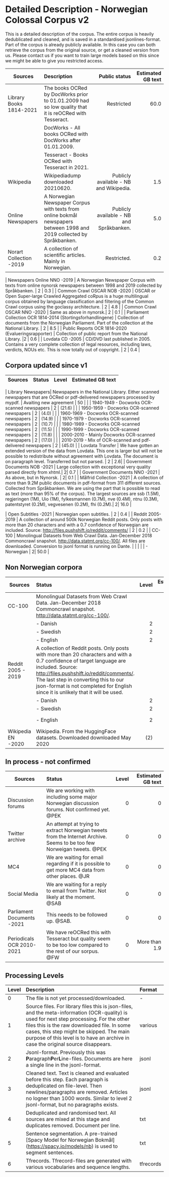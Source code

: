 # Detailed Description - Norwegian Colossal Corpus v2
This is a detailed description of the corpus. The entire corpus is heavily dedublicated and cleaned, and is saved in a standardised jsonlines-format. Part of the corpus is already publicly available. In this case you can both retrieve the corpus from the original source, or get a cleaned version from us. Please contact us if you want to train large models based on this since we might be able to give you restricted access.


| Sources  |   Description | Public status | Estimated GB text |
| -------- |   :-----|   -----:| -----:|
| Library Books 1814-2021| The books OCRed by DocWorks prior to 01.01.2009 had so low quality that it is reOCRed with Tesseract.  | Restricted | 60.0 |
| | DocWorks - All books OCRed with DocWorks after 01.01.2009.| | |
| | Tesseract - Books OCRed with Tesseract in 2021.   | | |
| Wikipedia  | Wikipediadump downloaded 20210620.| Publicly available - NB and Wikipedia. | 1.5 |
| Online Newspapers | A Norwegian Newspaper Corpus with texts from online bokmål newspapers between 1998 and 2019 collected by Språkbanken. | Publicly available - NB and Språkbanken. | 5.0 |
| Norart Collection -2019  | A collection of scientific articles. Mainly in Norwegian. | Restricted. | 0.2 |

| Newspapers Online NNO -2019 |  A Norwegian Newspaper Corpus with texts from online nynorsk newspapers between 1998 and 2019 collected by Språkbanken.  | 2 | 0.3 |
| Common Crawl OSCAR NOB -2020 |  OSCAR or Open Super-large Crawled Aggregated coRpus is a huge multilingual corpus obtained by language classification and filtering of the Common Crawl corpus using the goclassy architecture. | 2 | 4.8 |
| Common Crawl OSCAR NNO -2020 |  Same as above in nynorsk.| 2 | 0.1 |
| Parliament Collection OCR 1814-2014 (Stortingsforhandlingene)  |  Collection of documents from the Norwegian Parliament. Part of the collection at the National Library. | 2 | 8.5 |
| Public Reports OCR 1814-2020 (Evalueringsrapporter) |  Collection of public report from the National Library. |2 | 0.6 |
| Lovdata CD -2005 |  CD/DVD last published in 2005. Contains a very complete collection of legal resources, including laws, verdicts, NOUs etc. This is now totally out of copyright. | 2 | 0.4 |


## Corpora updated since v1
| Sources  |   Status | Level | Estimated GB text |
| -------- |   :-----|   -----:| -----:|

| Library Newspapers|  Newspapers in the National Library. Either scanned newspapers that are OCRed or pdf-delivered newspapers processed by mypdf. | Avaiting new agreement | 50 |
| |  1940-1949 - Docworks OCR-scanned newspapers | 2 | (21.6) |
| | 1950-1959 - Docworks OCR-scanned newspapers | 2 | (4.0) |
| | 1960-1969 - Docworks OCR-scanned newspapers | 2 | (14.9) |
|  | 1970-1979 - Docworks OCR-scanned newspapers | 2 | (10.7) |
|   | 1980-1989 - Docworks OCR-scanned newspapers | 2 | (11.5) |
| | 1990-1999 - Docworks OCR-scanned newspapers | 2 | (11.8) |
|  | 2000-2010 - Mainly Docworks OCR-scanned newspapers | 2 | (17.0) |
|  | 2010-2019 - Mix of OCR-scanned and pdf-delivered newspapers | 2 | (45.0) |
| Lovdata Transfer |  We have gotten an extended version of the data from Lovdata. This one is larger but will not be possible to redistribute without agreement with Lovdata. The document is on paragraph level. Transferred but not parsed. | 2 | 2.6|
| Government Documents NOB -2021  | Large collection with exceptional very quality parsed directly from xhtml.| 2| 0.7 |
| Government Documents NNO -2021  | As above, but in Nynorsk. | 2| 0.1 |
| Målfrid Collection -2021  | A collection of more than 9.2M public documents in pdf-format from 311 different sources. Collected from Språkbanken. We are using the part that is possible to read as text (more than 95% of the corpus). The largest sources are ssb (1.5M), regjeringen (1M), Uio (1M), fylkesmannen (0.7M), nve (0.4M), ntnu (0.3M), patentstyret (0.2M), vegvesenen (0.2M), fhi (0.2M).| 2| 16.0 |

| Open Subtitles -2021  | Norwegian open subtitles. | 2 | 0.4 |
| Reddit 2005-2019  | A collection of around 500k Norwegian Reddit posts. Only posts with more than 20 characters and with a 0.7 confidence of Norwegian are included. Source: http://files.pushshift.io/reddit/comments/ | 2 | 0.2 |
| CC-100 | Monolingual Datasets from Web Crawl Data. Jan-December 2018 Commoncrawl snapshot. http://data.statmt.org/cc-100/. All files are downloaded. Conversion to jsonl format is running on Dante. | |  |
|   | - Norwegian | 2| 50.0 |


## Non Norwegian corpora
| Sources  |   Status | Level | Estimated GB text |
| -------- |   :-----|   -----:| -----:|
| CC-100 | Monolingual Datasets from Web Crawl Data. Jan-December 2018 Commoncrawl snapshot. http://data.statmt.org/cc-100/.  | |  |
|   | - Danish | 2 | 48.0  |
|   | - Swedish | 2 | 78.0  |
|   | - English | 2 | 301.0 |
| Reddit 2005 - 2019 | A collection of Reddit posts. Only posts with more than 20 characters and with a 0.7 confidence of target language are included. Source: http://files.pushshift.io/reddit/comments/. The last step in converting this to our json-format is not completed for English since it is unlikely that it will be used. | |  |
|   | - Danish | 2 | 0.5  |
|   | - Swedish | 2 | 0.9  |
|   | - English | 2 | Approx 1000.0|
| Wikipedia EN -2020  | Wikipedia. From the HuggingFace datasets. Downloaded  downloaded May 2020| (2)| 17.0 |


## In process - not confirmed
| Sources  |   Status | Level | Estimated GB text |
| -------- |   :-----|   -----:| -----:|
| Discussion forums | We are working with including some major Norwegian discussion forums. Not confirmed yet. @PEK | 0| 0 |
| Twitter archive | An attempt at trying to extract Norwegian tweets from the Internet Archive. Seems to be too few Norweigan tweets. @PEK| 0| 0 |
| MC4  | We are waiting for email regarding if it is possible to get more MC4 data from other places. @JR| 0| 0 |
| Social Media  | We are waiting for a reply to email from Twitter. Not likely at the moment. @SAB| 0| 0 |
| Parliament Documents -2021  | This needs to be followed up. @SAB. | 0| 0 |
| Periodicals OCR 2010-2021 |  We have reOCRed this with Tesseract but quality seem to be too low compared to the rest of our sorpus. @FW| 0 | More than 1.9 |


## Processing Levels
| Level  |   Description | Format |
| -------- |   :-----|  :-----|
| 0 | The file is not yet processed/downloaded. | - | 
| 1 | Source files. For library files this is json-files, and the meta-information (OCR-quality) is used for next step processing. For the other files this is the raw downloaded file. In some cases, this step might be skipped. The main purpose of this level is to have an archive in case the original source disappears.| various |
| 2 | Jsonl-format. Previously this was **P**aragraph**P**er**L**ine-files. Documents are here a single line in the jsonl-format.| jsonl |
| 3 | Cleaned text. Text is cleaned and evaluated before this step. Each paragraph is deduplicated on file-level. Then newlines/paragraphs are removed. Articles no logner than 1000 words. Similar to level 2 jsonl-format, but no paragraphs exists.| jsonl |
| 4 | Deduplicated and randomised text. All sources are mixed at this stage and duplicates removed. Document per line.| txt |
| 5 | Sentence segmentation. A pre-trained [Spacy Model for Norwegian Bokmål] (https://spacy.io/models/nb) is used to segment sentences.| txt |
| 6 | Tfrecords. Tfrecord-files are generated with various vocabularies and sequence lengths.| tfrecords |


